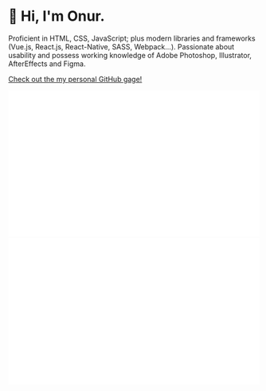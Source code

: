 
🚀 Hi, I'm Onur. 
===============	
Proficient in HTML, CSS, JavaScript; plus modern libraries and frameworks (Vue.js, React.js, React-Native, SASS, Webpack...). Passionate about usability and possess working knowledge of Adobe Photoshop, Illustrator, AfterEffects and Figma.

[Check out the my personal GitHub gage!](https://aslanon.github.io)

![](https://raw.githubusercontent.com/aslanon/github-stats/ae5642355512fd6ef4993e05d8d08e024c4b3bdd/generated/overview.svg)
![](https://raw.githubusercontent.com/aslanon/github-stats/ae5642355512fd6ef4993e05d8d08e024c4b3bdd/generated/languages.svg)


```
